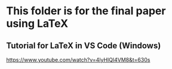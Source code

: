 # This folder is for the final paper using LaTeX

## Tutorial for LaTeX in VS Code (Windows)
https://www.youtube.com/watch?v=4lyHIQl4VM8&t=630s